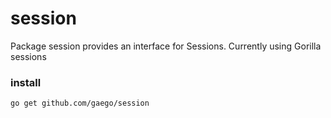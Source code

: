 # session


Package session provides an interface for Sessions. Currently using
Gorilla sessions

### install ###
``
  go get github.com/gaego/session
``
